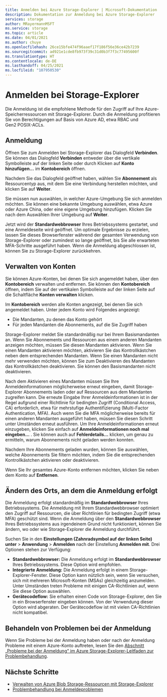```yaml
---
title: Anmelden bei Azure Storage-Explorer | Microsoft-Dokumentation
description: Dokumentation zur Anmeldung bei Azure Storage-Explorer
services: storage
author: MRayermannMSFT
ms.service: storage
ms.topic: article
ms.date: 04/01/2021
ms.author: chuye
ms.openlocfilehash: 26ce15bfe474f96aaef17f186f56e36ce42b7239
ms.sourcegitcommit: ad921e1cde8fb973f39c31d0b3f7f3c77495600f
ms.translationtype: HT
ms.contentlocale: de-DE
ms.lasthandoff: 04/25/2021
ms.locfileid: "107950530"
---
```

# <a name="sign-in-to-storage-explorer"></a>Anmelden bei Storage-Explorer

Die Anmeldung ist die empfohlene Methode für den Zugriff auf Ihre Azure-Speicherressourcen mit Storage-Explorer. Durch die Anmeldung profitieren Sie von Berechtigungen auf Basis von Azure AD, etwa RBAC und Gen2 POSIX-ACLs. 

## <a name="how-to-sign-in"></a>Anmeldung

Öffnen Sie zum Anmelden bei Storage-Explorer das Dialogfeld **Verbinden**. Sie können das Dialogfeld **Verbinden** entweder über die vertikale Symbolleiste auf der linken Seite oder durch Klicken auf **Konto hinzufügen...** im **Kontobereich** öffnen.

Nachdem Sie das Dialogfeld geöffnet haben, wählen Sie **Abonnement** als Ressourcentyp aus, mit dem Sie eine Verbindung herstellen möchten, und klicken Sie auf **Weiter**.

Sie müssen nun auswählen, in welcher Azure-Umgebung Sie sich anmelden möchten. Sie können eine bekannte Umgebung auswählen, etwa Azure oder Azure China, oder eine eigene Umgebung hinzufügen. Klicken Sie nach dem Auswählen Ihrer Umgebung auf **Weiter**.

Jetzt wird der **Standardwebbrowser** Ihres Betriebssystems gestartet, und eine Anmeldeseite wird geöffnet. Um optimale Ergebnisse zu erzielen, lassen Sie dieses Browserfenster während der gesamten Verwendung von Storage-Explorer oder zumindest so lange geöffnet, bis Sie alle erwarteten MFA-Schritte ausgeführt haben. Wenn die Anmeldung abgeschlossen ist, können Sie zu Storage-Explorer zurückkehren.

## <a name="managing-accounts"></a>Verwalten von Konten

Sie können Azure-Konten, bei denen Sie sich angemeldet haben, über den **Kontobereich** verwalten und entfernen. Sie können den **Kontobereich** öffnen, indem Sie auf der vertikalen Symbolleiste auf der linken Seite auf die Schaltfläche **Konten verwalten** klicken.

Im **Kontobereich** werden alle Konten angezeigt, bei denen Sie sich angemeldet haben. Unter jedem Konto wird Folgendes angezeigt:
- Die Mandanten, zu denen das Konto gehört
- Für jeden Mandanten die Abonnements, auf die Sie Zugriff haben

Storage-Explorer meldet Sie standardmäßig nur bei Ihrem Basismandanten an. Wenn Sie Abonnements und Ressourcen aus einem anderen Mandanten anzeigen möchten, müssen Sie diesen Mandanten aktivieren. Wenn Sie einen Mandanten aktivieren möchten, aktivieren Sie das Kontrollkästchen neben dem entsprechenden Mandanten. Wenn Sie einen Mandanten nicht mehr verwenden möchten, können Sie zum Deaktivieren des Mandanten das Kontrollkästchen deaktivieren. Sie können den Basismandanten nicht deaktivieren.

Nach dem Aktivieren eines Mandanten müssen Sie Ihre Anmeldeinformationen möglicherweise erneut eingeben, damit Storage-Explorer Abonnements laden oder auf Ressourcen aus dem Mandanten zugreifen kann. Die erneute Eingabe Ihrer Anmeldeinformationen ist in der Regel aufgrund einer Richtlinie für bedingten Zugriff (Conditional Access, CA) erforderlich, etwa für mehrstufige Authentifizierung (Multi-Factor Authentication, MFA). Auch wenn Sie die MFA möglicherweise bereits für einen anderen Mandanten ausgeführt haben, müssen Sie diesen Schritt unter Umständen erneut ausführen. Um Ihre Anmeldeinformationen erneut einzugeben, klicken Sie einfach auf **Anmeldeinformationen noch mal eingeben...** . Sie können auch auf **Fehlerdetails...** klicken, um genau zu ermitteln, warum Abonnements nicht geladen werden konnten.

Nachdem Ihre Abonnements geladen wurden, können Sie auswählen, welche Abonnements Sie filtern möchten, indem Sie die entsprechenden Kontrollkästchen aktivieren oder deaktivieren.

Wenn Sie Ihr gesamtes Azure-Konto entfernen möchten, klicken Sie neben dem Konto auf **Entfernen**.

## <a name="changing-where-sign-in-happens"></a>Ändern des Orts, an dem die Anmeldung erfolgt

Die Anmeldung erfolgt standardmäßig im **Standardwebbrowser** Ihres Betriebssystems. Die Anmeldung mit Ihrem Standardwebbrowser optimiert den Zugriff auf Ressourcen, die über Richtlinien für bedingten Zugriff (etwa MFA) geschützt sind. Wenn die Anmeldung über den **Standardwebbrowser** Ihres Betriebssystems aus irgendeinem Grund nicht funktioniert, können Sie ändern, wo oder wie Storage-Explorer die Anmeldung durchführt.

Suchen Sie in den **Einstellungen (Zahnradsymbol auf der linken Seite) unter**  > **Anwendung** > **Anmelden** nach der Einstellung **Anmelden mit**. Drei Optionen stehen zur Verfügung:
- **Standardwebbrowser:** Die Anmeldung erfolgt im **Standardwebbrowser** Ihres Betriebssystems. Diese Option wird empfohlen.
- **Integrierte Anmeldung:** Die Anmeldung erfolgt in einem Storage-Explorer-Fenster. Diese Option kann nützlich sein, wenn Sie versuchen, sich mit mehreren Microsoft-Konten (MSAs) gleichzeitig anzumelden. Unter Umständen treten Probleme mit einigen CA-Richtlinien auf, wenn Sie diese Option auswählen.
- **Gerätecodeflow:** Sie erhalten einen Code von Storage-Explorer, den Sie in ein Browserfenster eingeben können. Von der Verwendung dieser Option wird abgeraten. Der Gerätecodeflow ist mit vielen CA-Richtlinien nicht kompatibel.

## <a name="troubleshooting-sign-in-issues"></a>Behandeln von Problemen bei der Anmeldung

Wenn Sie Probleme bei der Anmeldung haben oder nach der Anmeldung Probleme mit einem Azure-Konto auftreten, lesen Sie den [Abschnitt „Probleme bei der Anmeldung“ im Azure Storage-Explorer-Leitfaden zur Problembehandlung](./storage-explorer-troubleshooting.md#sign-in-issues).

## <a name="next-steps"></a>Nächste Schritte

* [Verwalten von Azure Blob Storage-Ressourcen mit Storage-Explorer](../../vs-azure-tools-storage-explorer-blobs.md)
* [Problembehandlung bei Anmeldeproblemen](./storage-explorer-troubleshooting.md#sign-in-issues)
